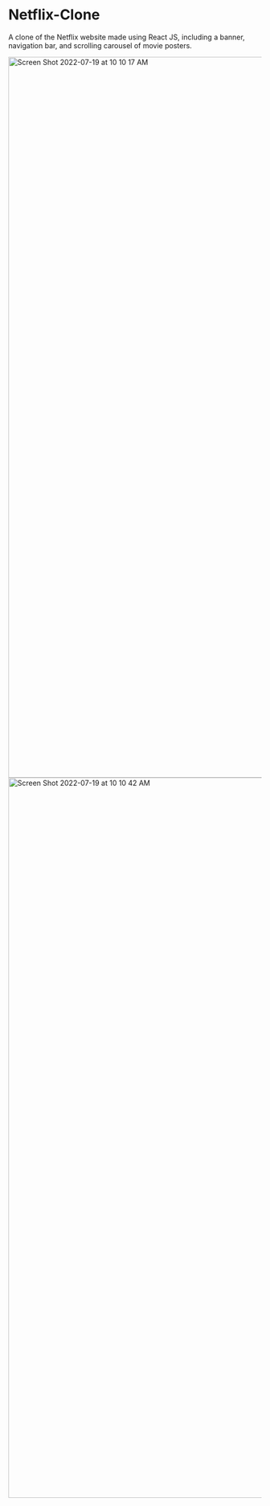 # Netflix-Clone
 A clone of the Netflix website made using React JS, including a banner, navigation bar, and scrolling carousel of movie posters.

<img width="1435" alt="Screen Shot 2022-07-19 at 10 10 17 AM" src="https://user-images.githubusercontent.com/36748732/179809618-9bb059e3-4c68-4a8b-a522-5fc0f2768c77.png">
<img width="1434" alt="Screen Shot 2022-07-19 at 10 10 42 AM" src="https://user-images.githubusercontent.com/36748732/179809627-4ef83c01-7041-4fc6-bbec-291b9426e7c3.png">
